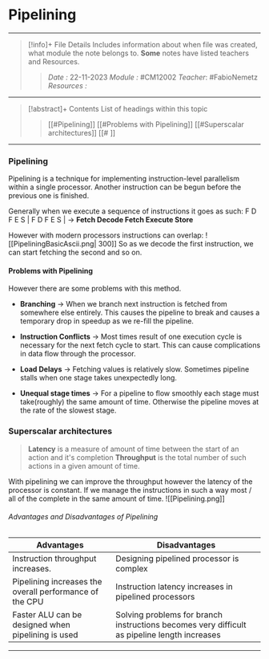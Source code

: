 # Pipelining
---
> [!info]+ File Details
> Includes information about when file was created, what module the note belongs to. **Some** notes have listed teachers and Resources.
> > *Date :*  22-11-2023 
> > *Module :* #CM12002 
> > *Teacher*: #FabioNemetz 
> > *Resources :*

---
> [!abstract]+ Contents
> List of headings within this topic
> > [[#Pipelining]]
> [[#Problems with Pipelining]]
> [[#Superscalar architectures]]
> [[# ]]
> 
--- 

### Pipelining
Pipelining is a technique for implementing instruction-level parallelism within a single processor.
Another instruction can be begun before the previous one is finished.

Generally when we execute a sequence of instructions it goes as such:
F D F E S | F D F E S | $\to$ **Fetch Decode Fetch Execute Store**

However with modern processors instructions can overlap:
![[PipeliningBasicAscii.png| 300]]
So as we decode the first instruction, we can start fetching the second and so on. 

#### Problems with Pipelining
However there are some problems with this method. 
- **Branching** $\to$ When we branch next instruction is fetched from somewhere else entirely. This causes the pipeline to break and causes a temporary drop in speedup as we re-fill the pipeline. 

- **Instruction Conflicts** $\to$ Most times result of one execution cycle is necessary for the next fetch cycle to start. This can cause complications in data flow through the processor. 

- **Load Delays** $\to$ Fetching values is relatively slow. Sometimes pipeline stalls when one stage takes unexpectedly long. 

- **Unequal stage times** $\to$ For a pipeline to flow smoothly each stage must take(roughly) the same amount of time. Otherwise the pipeline moves at the rate of the slowest stage. 

### Superscalar architectures
> **Latency** is a measure of amount of time between the start of an action and it's completion
> **Throughput** is the total number of such actions in a given amount of time. 

With pipelining we can improve the throughput however the latency of the processor is constant. If we manage the instructions in such a way most / all of the complete in the same amount of time. 
![[Pipelining.png]]

###### Advantages and Disadvantages of Pipelining
 
| Advantages                                              | Disadvantages                                                                                |
| ------------------------------------------------------- | -------------------------------------------------------------------------------------------- |
| Instruction throughput increases.                       | Designing pipelined processor is complex                                                     |
| Pipelining increases the overall performance of the CPU | Instruction latency increases in pipelined processors                                        |
| Faster ALU can be designed when pipelining is used      | Solving problems for branch instructions becomes very difficult as pipeline length increases |

---